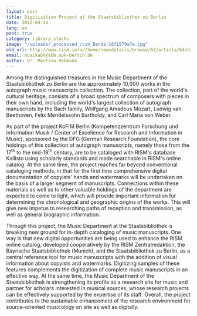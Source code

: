 ```yaml
---
layout: post
title: Digitization Project at the Staatsbibliothek zu Berlin
date: 2012-04-14
lang: en
post: true
category: library_stocks
image: "/uploads/_processed_/csm_Benda_16f1579a7e.jpg"
old_url: http://www.rism.info//home/newsdetails/browse/62/article/64/digitization-project-at-the-staatsbibliothek-zu-berlin.html
email: musikabt@sbb.spk-berlin.de
author: Dr. Martina Rebmann
---
```



Among the distinguished treasures in the Music Department of the Staatsbibliothek zu Berlin are the approximately 10,000 works in the autograph music manuscripts collection. The collection, part of the world's cultural heritage, consists of a broad spectrum of composers with pieces in their own hand, including the world's largest collection of autograph manuscripts by the Bach family, Wolfgang Amadeus Mozart, Ludwig van Beethoven, Felix Mendelssohn Bartholdy, and Carl Maria von Weber.



As part of the project KoFIM Berlin (Kompetenzzentrum Forschung und Information Musik / Center of Excellence for Research and Information in Music), sponsored by the DFG (German Research Foundation), the core holdings of this collection of autograph manuscripts, namely those from the 17<sup>th</sup> to the mid-19<sup>th</sup> century, are to be cataloged with RISM's database Kallisto using scholarly standards and made searchable in RISM's online catalog. At the same time, the project reaches far beyond conventional cataloging methods, in that for the first time comprehensive digital documentation of copyists' hands and watermarks will be undertaken on the basis of a larger segment of manuscripts. Connections within these materials as well as to other valuable holdings of the department are expected to come to light, which will provide important information for determining the chronological and geographic origins of the works. This will give new impetus to researching paths of reception and transmission, as well as general biographic information.



Through this project, the Music Department at the Staatsbibliothek is breaking new ground for in-depth cataloging of music manuscripts. One way is that new digital opportunities are being used to enhance the RISM online catalog, developed cooperatively by the RISM Zentralredaktion, the Bayrische Staatsbibliothek (Munich), and the Staatsbibliothek zu Berlin, as a central reference tool for music manuscripts with the addition of visual information about copyists and watermarks. Digitizing samples of these features complements the digitization of complete music manuscripts in an effective way. At the same time, the Music Department of the Staatsbibliothek is strengthening its profile as a research site for music and partner for scholars interested in musical sources, whose research projects can be effectively supported by the expertise of its staff. Overall, the project contributes to the sustainable enhancement of the research environment for source-oriented musicology on site as well as digitally.